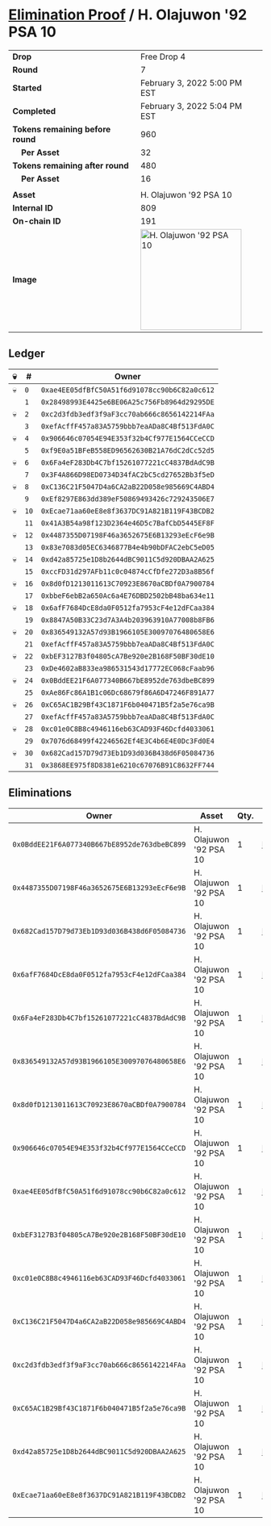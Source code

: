 # [Elimination Proof](./readme.md) / H. Olajuwon &#039;92 PSA 10

|||
|---|---|
| **Drop** | Free Drop 4 |
| **Round** | 7 |
| **Started** | February 3, 2022 5:00 PM EST |
| **Completed** | February 3, 2022 5:04 PM EST |
| **Tokens remaining before round** | 960 |
| **&nbsp;&nbsp;&nbsp;&nbsp;Per Asset** | 32 |
| **Tokens remaining after round** | 480 |
| **&nbsp;&nbsp;&nbsp;&nbsp;Per Asset** | 16 |
| | |
| **Asset** | H. Olajuwon &#039;92 PSA 10 |
| **Internal ID** | 809 |
| **On-chain ID** | 191 |
| **Image** | <img src="https://tcdn.blokpax.com/957181fa-d40c-488b-9404-5027bf46fa6c/a2cd9909ad83acbd98b1a94c2f58b2088e6071c32e978f50d8d5a384e8ce4bf7.jpg" height="200" alt="H. Olajuwon &#039;92 PSA 10" /> |

## Ledger

| 💀 | # | Owner |
| --- | --- | --- |
| 💀 | `0` | `0xae4EE05dfBfC50A51f6d91078cc90b6C82a0c612` |
|  | `1` | `0x28498993E4425e6BE06A25c756Fb8964d29295DE` |
| 💀 | `2` | `0xc2d3fdb3edf3f9aF3cc70ab666c8656142214FAa` |
|  | `3` | `0xefAcffF457a83A5759bbb7eaADa8C4Bf513FdA0C` |
| 💀 | `4` | `0x906646c07054E94E353f32b4Cf977E1564CCeCCD` |
|  | `5` | `0xf9E0a51BFeB558ED96562630B21A76dC2dCc52d5` |
| 💀 | `6` | `0x6Fa4eF283Db4C7bf15261077221cC4837BdAdC9B` |
|  | `7` | `0x3F4A866D98ED0734D34fAC2bC5cd27652Bb3f5eD` |
| 💀 | `8` | `0xC136C21F5047D4a6CA2aB22D058e985669C4ABD4` |
|  | `9` | `0xEf8297E863dd389eF50869493426c729243506E7` |
| 💀 | `10` | `0xEcae71aa60eE8e8f3637DC91A821B119F43BCDB2` |
|  | `11` | `0x41A3B54a98f123D2364e46D5c7BafCbD5445EF8F` |
| 💀 | `12` | `0x4487355D07198F46a3652675E6B13293eEcF6e9B` |
|  | `13` | `0x83e7083d05EC6346877B4e4b90bDFAC2ebC5eD05` |
| 💀 | `14` | `0xd42a85725e1D8b2644dBC9011C5d920DBAA2A625` |
|  | `15` | `0xccFD31d297AFb11c0c04874cCfDfe272D3a8B56f` |
| 💀 | `16` | `0x8d0fD1213011613C70923E8670aCBDf0A7900784` |
|  | `17` | `0xbbeF6ebB2a650Ac6a4E76DBD2502bB48ba634e11` |
| 💀 | `18` | `0x6afF7684DcE8da0F0512fa7953cF4e12dFCaa384` |
|  | `19` | `0x8847A50B33C23d7A3A4b203963910A77008b8FB6` |
| 💀 | `20` | `0x836549132A57d93B1966105E30097076480658E6` |
|  | `21` | `0xefAcffF457a83A5759bbb7eaADa8C4Bf513FdA0C` |
| 💀 | `22` | `0xbEF3127B3f04805cA7Be920e2B168F50BF30dE10` |
|  | `23` | `0xDe4602aB833ea986531543d17772EC068cFaab96` |
| 💀 | `24` | `0x0BddEE21F6A077340B667bE8952de763dbeBC899` |
|  | `25` | `0xAe86Fc86A1B1c06Dc68679f86A6D47246F891A77` |
| 💀 | `26` | `0xC65AC1B29Bf43C1871F6b040471B5f2a5e76ca9B` |
|  | `27` | `0xefAcffF457a83A5759bbb7eaADa8C4Bf513FdA0C` |
| 💀 | `28` | `0xc01e0C8B8c4946116eb63CAD93F46Dcfd4033061` |
|  | `29` | `0x7076d68499f42246562Ef4E3C4b6E4E0Dc3Fd0E4` |
| 💀 | `30` | `0x682Cad157D79d73Eb1D93d036B438d6F05084736` |
|  | `31` | `0x3868EE975f8D8381e6210c67076B91C8632FF744` |


## Eliminations

| Owner | Asset | Qty. | Transaction |
| --- | --- | --- | --- |
| `0x0BddEE21F6A077340B667bE8952de763dbeBC899` | H. Olajuwon '92 PSA 10 | 1 | [Polygonscan](https://polygonscan.com/tx/0x08bb6622b399b85d5fc5c1fdccacf22c6663a2eb6a91e31a2401c08a5db0654b) |
| `0x4487355D07198F46a3652675E6B13293eEcF6e9B` | H. Olajuwon '92 PSA 10 | 1 | [Polygonscan](https://polygonscan.com/tx/0x85bee57a021a0604e3c1f6d431672e28c6ae77022d6b8f2979c74590cb27ac2f) |
| `0x682Cad157D79d73Eb1D93d036B438d6F05084736` | H. Olajuwon '92 PSA 10 | 1 | [Polygonscan](https://polygonscan.com/tx/0x980e1871ae3441fc72b053487c4cbe09fec4bf6b49d01e53b50e9a50b97c84f6) |
| `0x6afF7684DcE8da0F0512fa7953cF4e12dFCaa384` | H. Olajuwon '92 PSA 10 | 1 | [Polygonscan](https://polygonscan.com/tx/0x1f6805c3e480479ce14d6e9c586f33f229094bd308bc51bcf81797be59fb8774) |
| `0x6Fa4eF283Db4C7bf15261077221cC4837BdAdC9B` | H. Olajuwon '92 PSA 10 | 1 | [Polygonscan](https://polygonscan.com/tx/0x0f95358c34dfc131b9eca49e3133a7c043f26d6daea46e309f85704d3a81128e) |
| `0x836549132A57d93B1966105E30097076480658E6` | H. Olajuwon '92 PSA 10 | 1 | [Polygonscan](https://polygonscan.com/tx/0xd8f6fa952783351d9e3d78902db100b6c2aa09d4c0f49a109433d5b42e30727b) |
| `0x8d0fD1213011613C70923E8670aCBDf0A7900784` | H. Olajuwon '92 PSA 10 | 1 | [Polygonscan](https://polygonscan.com/tx/0xf8bc592fbbe2cc6a055bfb51c7f457232ac7ef94df77051f151fbdfa13ca9797) |
| `0x906646c07054E94E353f32b4Cf977E1564CCeCCD` | H. Olajuwon '92 PSA 10 | 1 | [Polygonscan](https://polygonscan.com/tx/0x8bc0a5f655fb6ac9853b952e070a0397c0a076c2a2cdbe9f05ccf3ddaaf197a6) |
| `0xae4EE05dfBfC50A51f6d91078cc90b6C82a0c612` | H. Olajuwon '92 PSA 10 | 1 | [Polygonscan](https://polygonscan.com/tx/0x0d5a65ca6dbee14e3b01d4f62591c97fe4617f1fbd8ee06748764ad4bfda97ab) |
| `0xbEF3127B3f04805cA7Be920e2B168F50BF30dE10` | H. Olajuwon '92 PSA 10 | 1 | [Polygonscan](https://polygonscan.com/tx/0xfa3b3b6f5040d9980553eb53ceeffcd54884dad2885021297d1122912bc4ab72) |
| `0xc01e0C8B8c4946116eb63CAD93F46Dcfd4033061` | H. Olajuwon '92 PSA 10 | 1 | [Polygonscan](https://polygonscan.com/tx/0x19fdb28431a1abf0178a6227d093e2f0c19630fe2434ddcc6a46f9402ae98b63) |
| `0xC136C21F5047D4a6CA2aB22D058e985669C4ABD4` | H. Olajuwon '92 PSA 10 | 1 | [Polygonscan](https://polygonscan.com/tx/0x7934f29b4ff23fc5fb8cf81d102e708e0d76ee11f6e759a3737ff1f9c4784c87) |
| `0xc2d3fdb3edf3f9aF3cc70ab666c8656142214FAa` | H. Olajuwon '92 PSA 10 | 1 | [Polygonscan](https://polygonscan.com/tx/0x03a730e5e118ddc802aa0e61f20822f9240408fbc2505506337d7be333f81966) |
| `0xC65AC1B29Bf43C1871F6b040471B5f2a5e76ca9B` | H. Olajuwon '92 PSA 10 | 1 | [Polygonscan](https://polygonscan.com/tx/0x27c56b00375f346126176b986b97248ec5d176e3acd425ec66ad9a19384f378a) |
| `0xd42a85725e1D8b2644dBC9011C5d920DBAA2A625` | H. Olajuwon '92 PSA 10 | 1 | [Polygonscan](https://polygonscan.com/tx/0x89dcbf3545612a1e03b1069be8329edbd8818fe0ce7151636512ab703a197716) |
| `0xEcae71aa60eE8e8f3637DC91A821B119F43BCDB2` | H. Olajuwon '92 PSA 10 | 1 | [Polygonscan](https://polygonscan.com/tx/0x7ed379e8c4a14e5677b7df06acc70aba23bd9c3a53e95ceeef182f257460804c) |
